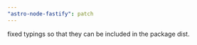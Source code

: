 ```yaml
---
"astro-node-fastify": patch
---
```


fixed typings so that they can be included in the package dist.
